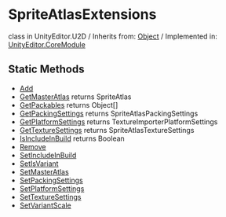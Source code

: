 # SpriteAtlasExtensions
class in UnityEditor.U2D
 / Inherits from: <a href="https://docs.unity3d.com/6000.2/Documentation/ScriptReference/Object.html">Object</a> / Implemented in: <a href="https://docs.unity3d.com/6000.2/Documentation/ScriptReference/UnityEditor.CoreModule.html">UnityEditor.CoreModule</a>

## Static Methods
- <a href="https://docs.unity3d.com/6000.2/Documentation/ScriptReference/SpriteAtlasExtensions.Add.html">Add</a>
- <a href="https://docs.unity3d.com/6000.2/Documentation/ScriptReference/SpriteAtlasExtensions.GetMasterAtlas.html">GetMasterAtlas</a> returns SpriteAtlas
- <a href="https://docs.unity3d.com/6000.2/Documentation/ScriptReference/SpriteAtlasExtensions.GetPackables.html">GetPackables</a> returns Object[]
- <a href="https://docs.unity3d.com/6000.2/Documentation/ScriptReference/SpriteAtlasExtensions.GetPackingSettings.html">GetPackingSettings</a> returns SpriteAtlasPackingSettings
- <a href="https://docs.unity3d.com/6000.2/Documentation/ScriptReference/SpriteAtlasExtensions.GetPlatformSettings.html">GetPlatformSettings</a> returns TextureImporterPlatformSettings
- <a href="https://docs.unity3d.com/6000.2/Documentation/ScriptReference/SpriteAtlasExtensions.GetTextureSettings.html">GetTextureSettings</a> returns SpriteAtlasTextureSettings
- <a href="https://docs.unity3d.com/6000.2/Documentation/ScriptReference/SpriteAtlasExtensions.IsIncludeInBuild.html">IsIncludeInBuild</a> returns Boolean
- <a href="https://docs.unity3d.com/6000.2/Documentation/ScriptReference/SpriteAtlasExtensions.Remove.html">Remove</a>
- <a href="https://docs.unity3d.com/6000.2/Documentation/ScriptReference/SpriteAtlasExtensions.SetIncludeInBuild.html">SetIncludeInBuild</a>
- <a href="https://docs.unity3d.com/6000.2/Documentation/ScriptReference/SpriteAtlasExtensions.SetIsVariant.html">SetIsVariant</a>
- <a href="https://docs.unity3d.com/6000.2/Documentation/ScriptReference/SpriteAtlasExtensions.SetMasterAtlas.html">SetMasterAtlas</a>
- <a href="https://docs.unity3d.com/6000.2/Documentation/ScriptReference/SpriteAtlasExtensions.SetPackingSettings.html">SetPackingSettings</a>
- <a href="https://docs.unity3d.com/6000.2/Documentation/ScriptReference/SpriteAtlasExtensions.SetPlatformSettings.html">SetPlatformSettings</a>
- <a href="https://docs.unity3d.com/6000.2/Documentation/ScriptReference/SpriteAtlasExtensions.SetTextureSettings.html">SetTextureSettings</a>
- <a href="https://docs.unity3d.com/6000.2/Documentation/ScriptReference/SpriteAtlasExtensions.SetVariantScale.html">SetVariantScale</a>
